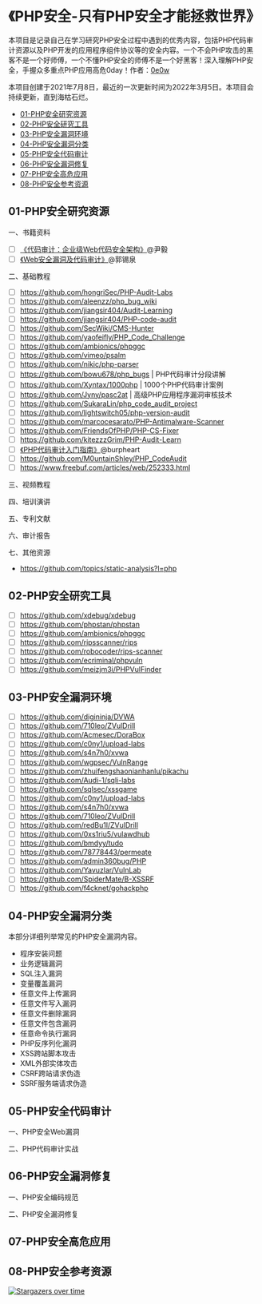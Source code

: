 # 《PHP安全-只有PHP安全才能拯救世界》

本项目是记录自己在学习研究PHP安全过程中遇到的优秀内容，包括PHP代码审计资源以及PHP开发的应用程序组件协议等的安全内容。一个不会PHP攻击的黑客不是一个好师傅，一个不懂PHP安全的师傅不是一个好黑客！深入理解PHP安全，手握众多重点PHP应用高危0day！作者：[0e0w](https://github.com/0e0w)

本项目创建于2021年7月8日，最近的一次更新时间为2022年3月5日。本项目会持续更新，直到海枯石烂。

- [01-PHP安全研究资源](https://github.com/FuckPHP/FuckPHP#01-php%E5%AE%89%E5%85%A8%E7%A0%94%E7%A9%B6%E8%B5%84%E6%BA%90)
- [02-PHP安全研究工具](https://github.com/FuckPHP/FuckPHP#02-php%E5%AE%89%E5%85%A8%E7%A0%94%E7%A9%B6%E5%B7%A5%E5%85%B7)
- [03-PHP安全漏洞环境](https://github.com/FuckPHP/FuckPHP#03-php%E5%AE%89%E5%85%A8%E6%BC%8F%E6%B4%9E%E7%8E%AF%E5%A2%83)
- [04-PHP安全漏洞分类](https://github.com/FuckPHP/FuckPHP#04-php%E5%AE%89%E5%85%A8%E6%BC%8F%E6%B4%9E%E5%88%86%E7%B1%BB)
- [05-PHP安全代码审计](https://github.com/FuckPHP/FuckPHP#05-php%E5%AE%89%E5%85%A8%E4%BB%A3%E7%A0%81%E5%AE%A1%E8%AE%A1)
- [06-PHP安全漏洞修复](https://github.com/FuckPHP/FuckPHP#06-php%E5%AE%89%E5%85%A8%E6%BC%8F%E6%B4%9E%E4%BF%AE%E5%A4%8D)
- [07-PHP安全高危应用](https://github.com/FuckPHP/FuckPHP#07-php%E5%AE%89%E5%85%A8%E9%AB%98%E5%8D%B1%E5%BA%94%E7%94%A8)
- [08-PHP安全参考资源](https://github.com/FuckPHP/FuckPHP#08-php%E5%AE%89%E5%85%A8%E5%8F%82%E8%80%83%E8%B5%84%E6%BA%90)

## 01-PHP安全研究资源

一、书籍资料
- [ ] [《代码审计：企业级Web代码安全架构》](https://item.jd.com/10037792221891.html)@尹毅
- [ ] [《Web安全漏洞及代码审计》](https://item.jd.com/10038852529768.html)@郭锡泉

二、基础教程
- [ ] https://github.com/hongriSec/PHP-Audit-Labs
- [ ] https://github.com/aleenzz/php_bug_wiki
- [ ] https://github.com/jiangsir404/Audit-Learning
- [ ] https://github.com/jiangsir404/PHP-code-audit
- [ ] https://github.com/SecWiki/CMS-Hunter
- [ ] https://github.com/yaofeifly/PHP_Code_Challenge
- [ ] https://github.com/ambionics/phpggc
- [ ] https://github.com/vimeo/psalm
- [ ] https://github.com/nikic/php-parser
- [ ] https://github.com/bowu678/php_bugs | PHP代码审计分段讲解
- [ ] https://github.com/Xyntax/1000php | 1000个PHP代码审计案例
- [ ] https://github.com/Jyny/pasc2at | 高级PHP应用程序漏洞审核技术
- [ ] https://github.com/SukaraLin/php_code_audit_project
- [ ] https://github.com/lightswitch05/php-version-audit
- [ ] https://github.com/marcocesarato/PHP-Antimalware-Scanner
- [ ] https://github.com/FriendsOfPHP/PHP-CS-Fixer
- [ ] https://github.com/kitezzzGrim/PHP-Audit-Learn
- [ ] [《PHP代码审计入门指南》](https://github.com/burpheart/PHPAuditGuideBook)@burpheart
- [ ] https://github.com/M0untainShley/PHP_CodeAudit
- [ ] https://www.freebuf.com/articles/web/252333.html

三、视频教程

四、培训演讲

五、专利文献

六、审计报告

七、其他资源

- https://github.com/topics/static-analysis?l=php

## 02-PHP安全研究工具

- [ ] https://github.com/xdebug/xdebug
- [ ] https://github.com/phpstan/phpstan
- [ ] https://github.com/ambionics/phpggc
- [ ] https://github.com/ripsscanner/rips
- [ ] https://github.com/robocoder/rips-scanner
- [ ] https://github.com/ecriminal/phpvuln
- [ ] https://github.com/meizjm3i/PHPVulFinder

## 03-PHP安全漏洞环境

- [ ] https://github.com/digininja/DVWA
- [ ] https://github.com/710leo/ZVulDrill
- [ ] https://github.com/Acmesec/DoraBox
- [ ] https://github.com/c0ny1/upload-labs
- [ ] https://github.com/s4n7h0/xvwa
- [ ] https://github.com/wgpsec/VulnRange
- [ ] https://github.com/zhuifengshaonianhanlu/pikachu
- [ ] https://github.com/Audi-1/sqli-labs
- [ ] https://github.com/sqlsec/xssgame
- [ ] https://github.com/c0ny1/upload-labs
- [ ] https://github.com/s4n7h0/xvwa
- [ ] https://github.com/710leo/ZVulDrill
- [ ] https://github.com/redBu1l/ZVulDrill
- [ ] https://github.com/0xs1riu5/vulawdhub
- [ ] https://github.com/bmdyy/tudo
- [ ] https://github.com/78778443/permeate
- [ ] https://github.com/admin360bug/PHP
- [ ] https://github.com/Yavuzlar/VulnLab
- [ ] https://github.com/SpiderMate/B-XSSRF
- [ ] https://github.com/f4cknet/gohackphp

## 04-PHP安全漏洞分类

本部分详细列举常见的PHP安全漏洞内容。

- 程序安装问题
- 业务逻辑漏洞
- SQL注入漏洞
- 变量覆盖漏洞
- 任意文件上传漏洞
- 任意文件写入漏洞
- 任意文件删除漏洞
- 任意文件包含漏洞
- 任意命令执行漏洞
- PHP反序列化漏洞
- XSS跨站脚本攻击
- XML外部实体攻击
- CSRF跨站请求伪造
- SSRF服务端请求伪造

## 05-PHP安全代码审计

一、PHP安全Web漏洞

二、PHP代码审计实战

## 06-PHP安全漏洞修复

一、PHP安全编码规范

二、PHP安全漏洞修复

## 07-PHP安全高危应用

## 08-PHP安全参考资源

[![Stargazers over time](https://starchart.cc//0e0w/HackPHP.svg)](https://starchart.cc/0e0w/HackPHP)